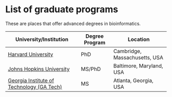 # List of graduate programs

These are places that offer advanced degrees in bioinformatics.

| University/Institution                                                             | Degree Program | Location                             |
|------------------------------------------------------------------------------------|----------------|--------------------------------------|
| [Harvard University](https://bmiphd.hms.harvard.edu/)       | PhD            | Cambridge, Massachusetts, USA       |
| [Johns Hopkins University](https://advanced.jhu.edu/academics/graduate/ms-bioinformatics/)                | MS/PhD         | Baltimore, Maryland, USA            |
| [Georgia Institute of Technology (GA Tech)](https://www.bioinformatics.gatech.edu/) | MS             | Atlanta, Georgia, USA               |

